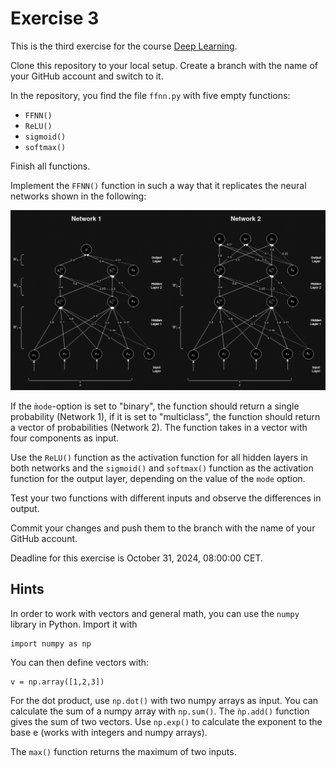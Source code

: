 # Exercise 3

This is the third exercise for the course [Deep Learning](https://lehre.idh.uni-koeln.de/lehrveranstaltungen/wintersemester-2024-2025/deep-learning/).

Clone this repository to your local setup. Create a branch with the name of your GitHub account and switch to it.

In the repository, you find the file `ffnn.py` with five empty functions:

- `FFNN()`
- `ReLU()`
- `sigmoid()`
- `softmax()`

Finish all functions.

Implement the `FFNN()` function in such a way that it replicates the neural networks shown in the following:

![two neural networks](FFNNs.png)

If the `m̀ode`-option is set to "binary", the function should return a single probability (Network 1), if it is set to "multiclass", the function should return a vector of probabilities (Network 2).
The function takes in a vector with four components as input.

Use the `ReLU()` function as the activation function for all hidden layers in both networks and the `sigmoid()` and `softmax()` function as the
activation function for the output layer, depending on the value of the `mode` option.

Test your two functions with different inputs and observe the differences in output.

Commit your changes and push them to the branch with the name of your GitHub account.

Deadline for this exercise is October 31, 2024, 08:00:00 CET.

## Hints

In order to work with vectors and general math, you can use the `numpy` library in Python.
Import it with

```{python}
import numpy as np
```

You can then define vectors with:
```{python}
v = np.array([1,2,3])
```

For the dot product, use `np.dot()` with two numpy arrays as input.
You can calculate the sum of a numpy array with `np.sum()`.
The `ǹp.add()` function gives the sum of two vectors.
Use `np.exp()` to calculate the exponent to the base e (works with integers and numpy arrays).

The `max()` function returns the maximum of two inputs.

